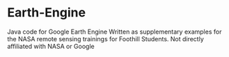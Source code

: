 # Earth-Engine
Java code for Google Earth Engine
Written as supplementary examples for the NASA remote sensing trainings for Foothill Students. Not directly affiliated with NASA or Google
